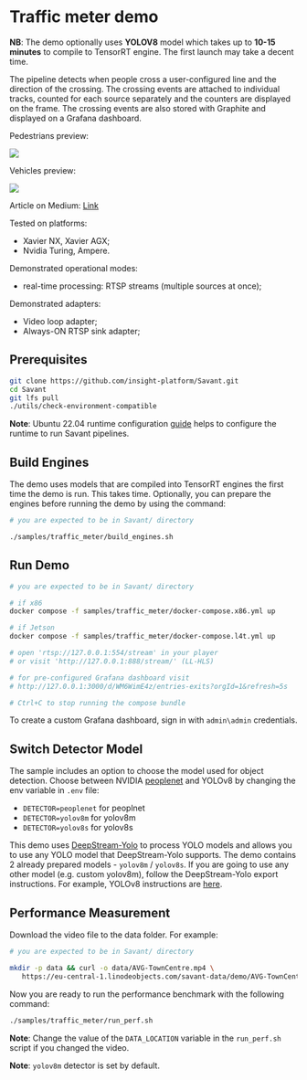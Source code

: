 # Traffic meter demo


**NB**: The demo optionally uses **YOLOV8** model which takes up to **10-15 minutes** to compile to TensorRT engine. The first launch may take a decent time.

The pipeline detects when people cross a user-configured line and the direction of the crossing. The crossing events are attached to individual tracks, counted for each source separately and the counters are displayed on the frame. The crossing events are also stored with Graphite and displayed on a Grafana dashboard.

Pedestrians preview:

![](assets/traffic-meter-loop.webp)

Vehicles preview:

![](assets/road-traffic-loop.webp)

Article on Medium: [Link](https://blog.savant-ai.io/efficient-city-traffic-metering-with-peoplenet-yolov8-savant-and-grafana-at-scale-d6f162afe883?source=friends_link&sk=ab96c5ef3c173902559f213849dede9b)

Tested on platforms:

- Xavier NX, Xavier AGX;
- Nvidia Turing, Ampere.

Demonstrated operational modes:

- real-time processing: RTSP streams (multiple sources at once);

Demonstrated adapters:
- Video loop adapter;
- Always-ON RTSP sink adapter;

## Prerequisites

```bash
git clone https://github.com/insight-platform/Savant.git
cd Savant
git lfs pull
./utils/check-environment-compatible
```

**Note**: Ubuntu 22.04 runtime configuration [guide](https://insight-platform.github.io/Savant/develop/getting_started/0_configure_prod_env.html) helps to configure the runtime to run Savant pipelines.

## Build Engines

The demo uses models that are compiled into TensorRT engines the first time the demo is run. This takes time. Optionally, you can prepare the engines before running the demo by using the command:

```bash
# you are expected to be in Savant/ directory

./samples/traffic_meter/build_engines.sh
```

## Run Demo

```bash
# you are expected to be in Savant/ directory

# if x86
docker compose -f samples/traffic_meter/docker-compose.x86.yml up

# if Jetson
docker compose -f samples/traffic_meter/docker-compose.l4t.yml up

# open 'rtsp://127.0.0.1:554/stream' in your player
# or visit 'http://127.0.0.1:888/stream/' (LL-HLS)

# for pre-configured Grafana dashboard visit
# http://127.0.0.1:3000/d/WM6WimE4z/entries-exits?orgId=1&refresh=5s

# Ctrl+C to stop running the compose bundle
```

To create a custom Grafana dashboard, sign in with `admin\admin` credentials.

## Switch Detector Model

The sample includes an option to choose the model used for object detection. Choose between NVIDIA [peoplenet](https://catalog.ngc.nvidia.com/orgs/nvidia/teams/tao/models/peoplenet) and YOLOv8 by changing the env variable in `.env` file:

- `DETECTOR=peoplenet` for peoplnet
- `DETECTOR=yolov8m` for yolov8m
- `DETECTOR=yolov8s` for yolov8s

This demo uses [DeepStream-Yolo](https://github.com/marcoslucianops/DeepStream-Yolo/) to process YOLO models and allows you to use any YOLO model that DeepStream-Yolo supports. The demo contains 2 already prepared models - `yolov8m` / `yolov8s`. If you are going to use any other model (e.g. custom yolov8m), follow the DeepStream-Yolo export instructions. For example, YOLOv8 instructions are [here](https://github.com/marcoslucianops/DeepStream-Yolo/blob/master/docs/YOLOv8.md).

## Performance Measurement

Download the video file to the data folder. For example:

```bash
# you are expected to be in Savant/ directory

mkdir -p data && curl -o data/AVG-TownCentre.mp4 \
   https://eu-central-1.linodeobjects.com/savant-data/demo/AVG-TownCentre.mp4
```

Now you are ready to run the performance benchmark with the following command:

```bash
./samples/traffic_meter/run_perf.sh
```

**Note**: Change the value of the `DATA_LOCATION` variable in the `run_perf.sh` script if you changed the video.

**Note**: `yolov8m` detector is set by default.
